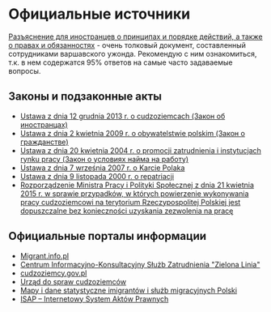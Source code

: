 # Официальные источники

[Разъяснение для иностранцев о принципах и порядке действий, а также о правах и обязанностях](https://www.mazowieckie.pl/download/1/42796/file.pdf) - очень толковый документ, составленный сотрудниками варшавского ужонда. Рекомендую с ним ознакомиться, т.к. в нем содержатся 95% ответов на самые часто задаваемые вопросы.

## Законы и подзаконные акты
* [Ustawa z dnia 12 grudnia 2013 r. o cudzoziemcach (Закон об иностранцах)](http://isap.sejm.gov.pl/DetailsServlet?id=WDU20130001650)  
* [Ustawa z dnia 2 kwietnia 2009 r. o obywatelstwie polskim (Закон о гражданстве)](http://isap.sejm.gov.pl/DetailsServlet?id=WDU20120000161)
* [Ustawa z dnia 20 kwietnia 2004 r. o promocji zatrudnienia i instytucjach rynku pracy (Закон о условиях найма на работу)](http://isap.sejm.gov.pl/DetailsServlet?id=WDU20040991001)
* [Ustawa z dnia 7 września 2007 r. o Karcie Polaka](http://isap.sejm.gov.pl/DetailsServlet?id=WDU20071801280)  
* [Ustawa z dnia 9 listopada 2000 r. o repatriacji](http://isap.sejm.gov.pl/DetailsServlet?id=WDU20001061118)  
* [Rozporządzenie Ministra Pracy i Polityki Społecznej z dnia 21 kwietnia 2015 r. w sprawie przypadków, w których powierzenie wykonywania pracy cudzoziemcowi na terytorium Rzeczypospolitej Polskiej jest dopuszczalne bez konieczności uzyskania zezwolenia na pracę ](http://isap.sejm.gov.pl/DetailsServlet?id=WDU20150000588)

## Официальные порталы информации
* [Migrant.info.pl](http://www.migrant.info.pl/)
* [Centrum Informacyjno-Konsultacyjny Służb Zatrudnienia "Zielona Linia"](http://zielonalinia.gov.pl/)  
* [cudzoziemcy.gov.pl](https://cudzoziemcy.gov.pl/)  
* [Urząd do spraw cudzoziemców](https://udsc.gov.pl/)  
* [Mapy i dane statystyczne imigrantów i służb migracyjnych Polski](https://migracje.gov.pl/)  
* [ISAP – Internetowy System Aktów Prawnych](http://prawo.sejm.gov.pl/isap.nsf/ByYear.xsp)  